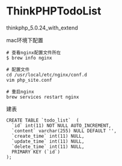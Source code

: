 # ThinkPHPTodoList

thinkphp_5.0.24_with_extend

mac环境下配置
```
# 查看nginx配置文件所在
$ brew info nginx

# 配置文件
cd /usr/local/etc/nginx/conf.d
vim php_site.conf

# 重启nginx
brew services restart nginx

```
建表
```
CREATE TABLE `todo_list`  (
  `id` int(11) NOT NULL AUTO_INCREMENT,
  `content` varchar(255) NULL DEFAULT '',
  `create_time` int(11) NULL,
  `update_time` int(11) NULL,
  `delete_time` int(11) NULL,
  PRIMARY KEY (`id`)
);
```